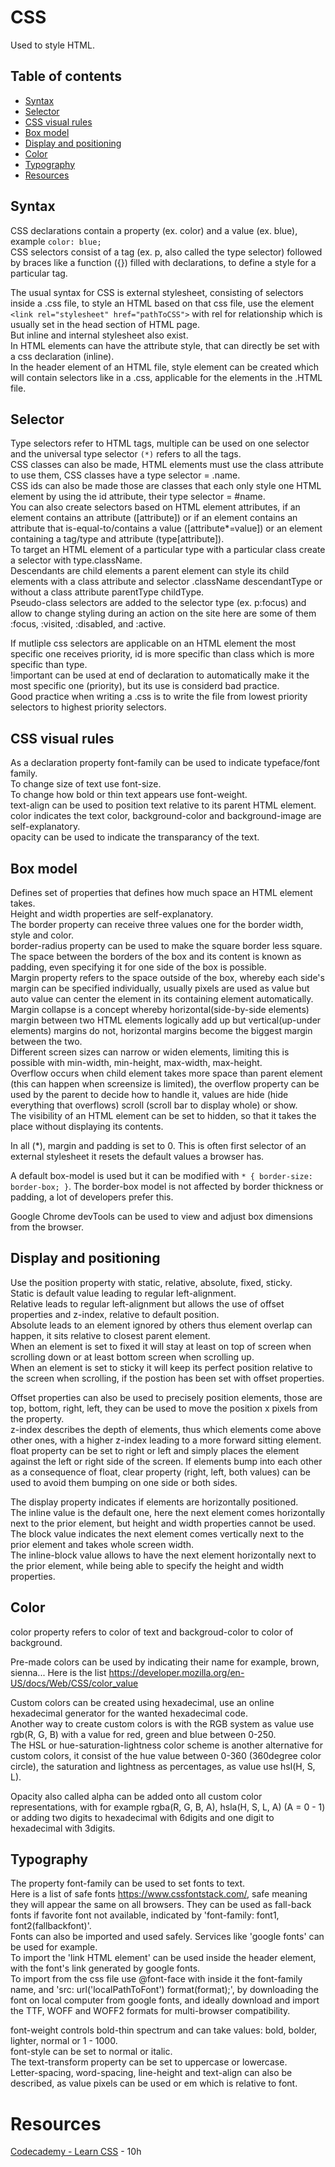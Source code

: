 # CSS
Used to style HTML.

## Table of contents
  - [Syntax](#Syntax)
  - [Selector](#Selector)
  - [CSS visual rules](#CSS-visual-rules)
  - [Box model](#Box-model)
  - [Display and positioning](#Display-and-positioning)
  - [Color](#Color)
  - [Typography](#Typography)
- [Resources](#Resources)

## Syntax
CSS declarations contain a property (ex. color) and a value (ex. blue), example `color: blue;`<br>
CSS selectors consist of a tag (ex. p, also called the type selector) followed by braces like a function ({}) filled with declarations, to define a style for a particular tag.

The usual syntax for CSS is external stylesheet, consisting of selectors inside a .css file, to style an HTML based on that css file, use the element `<link rel="stylesheet" href="pathToCSS">` with rel for relationship which is usually set in the head section of HTML page.<br>
But inline and internal stylesheet also exist.<br>
In HTML elements can have the attribute style, that can directly be set with a css declaration (inline).<br>
In the header element of an HTML file, style element can be created which will contain selectors like in a .css, applicable for the elements in the .HTML file.<br>

## Selector
Type selectors refer to HTML tags, multiple can be used on one selector and the universal type selector `(*)` refers to all the tags.<br>
CSS classes can also be made, HTML elements must use the class attribute to use them, CSS classes have a type selector = .name.<br>
CSS ids can also be made those are classes that each only style one HTML element by using the id attribute, their type selector = #name.<br>
You can also create selectors based on HTML element attributes, if an element contains an attribute ([attribute]) or if an element contains an attribute that is-equal-to/contains a value ([attribute*=value]) or an element containing a tag/type and attribute (type[attribute]).<br>
To target an HTML element of a particular type with a particular class create a selector with type.className.<br>
Descendants are child elements a parent element can style its child elements with a class attribute and selector .className descendantType or without a class attribute parentType childType.<br>
Pseudo-class selectors are added to the selector type (ex. p:focus) and allow to change styling during an action on the site here are some of them :focus, :visited, :disabled, and :active.

If mutliple css selectors are applicable on an HTML element the most specific one receives priority, id is more specific than class which is more specific than type. <br>
!important can be used at end of declaration to automatically make it the most specific one (priority), but its use is considerd bad practice.<br>
Good practice when writing a .css is to write the file from lowest priority selectors to highest priority selectors.<br>

## CSS visual rules
As a declaration property font-family can be used to indicate typeface/font family.<br>
To change size of text use font-size.<br>
To change how bold or thin text appears use font-weight.<br>
text-align can be used to position text relative to its parent HTML element.<br>
color indicates the text color, background-color and background-image are self-explanatory.<br>
opacity can be used to indicate the transparancy of the text.<br>

## Box model
Defines set of properties that defines how much space an HTML element takes.<br>
Height and width properties are self-explanatory.<br>
The border property can receive three values one for the border width, style and color.<br>
border-radius property can be used to make the square border less square.<br>
The space between the borders of the box and its content is known as padding, even specifying it for one side of the box is possible.<br>
Margin property refers to the space outside of the box, whereby each side's margin can be specified individually, usually pixels are used as value but auto value can center the element in its containing element automatically.<br>
Margin collapse is a concept whereby horizontal(side-by-side elements) margin between two HTML elements logically add up but vertical(up-under elements) margins do not, horizontal margins become the biggest margin between the two.<br>
Different screen sizes can narrow or widen elements, limiting this is possible with min-width, min-height, max-width, max-height.<br>
Overflow occurs when child element takes more space than parent element (this can happen when screensize is limited), the overflow property can be used by the parent to decide how to handle it, values are hide (hide everything that overflows) scroll (scroll bar to display whole) or show.<br>
The visibility of an HTML element can be set to hidden, so that it takes the place without displaying its contents.

In all (*), margin and padding is set to 0. This is often first selector of an external stylesheet it resets the default values a browser has.

A default box-model is used but it can be modified with `* { border-size: border-box; }`. The border-box model is not affected by border thickness or padding, a lot of developers prefer this.

Google Chrome devTools can be used to view and adjust box dimensions from the browser.

## Display and positioning
Use the position property with static, relative, absolute, fixed, sticky.<br>
Static is default value leading to regular left-alignment.<br>
Relative leads to regular left-alignment but allows the use of offset properties and z-index, relative to default position.<br>
Absolute leads to an element ignored by others thus element overlap can happen, it sits relative to closest parent element.<br>
When an element is set to fixed it will stay at least on top of screen when scrolling down or at least bottom screen when scrolling up.<br>
When an element is set to sticky it will keep its perfect position relative to the screen when scrolling, if the postion has been set with offset properties.

Offset properties can also be used to precisely position elements, those are top, bottom, right, left, they can be used to move the position x pixels from the property.<br>
z-index describes the depth of elements, thus which elements come above other ones, with a higher z-index leading to a more forward sitting element.<br>
float property can be set to right or left and simply places the element against the left or right side of the screen. If elements bump into each other as a consequence of float, clear property (right, left, both values) can be used to avoid them bumping on one side or both sides.

The display property indicates if elements are horizontally positioned.<br>
The inline value is the default one, here the next element comes horizontally next to the prior element, but height and width properties cannot be used.<br>
The block value indicates the next element comes vertically next to the prior element and takes whole screen width.<br>
The inline-block value allows to have the next element horizontally next to the prior element, while being able to specify the height and width properties.

## Color
color property refers to color of text and backgroud-color to color of background.

Pre-made colors can be used by indicating their name for example, brown, sienna... Here is the list https://developer.mozilla.org/en-US/docs/Web/CSS/color_value

Custom colors can be created using hexadecimal, use an online hexadecimal generator for the wanted hexadecimal code.<br>
Another way to create custom colors is with the RGB system as value use rgb(R, G, B) with a value for red, green and blue between 0-250.<br>
The HSL or hue-saturation-lightness color scheme is another alternative for custom colors, it consist of the hue value between 0-360 (360degree color circle), the saturation and lightness as percentages, as value use hsl(H, S, L).

Opacity also called alpha can be added onto all custom color representations, with for example rgba(R, G, B, A), hsla(H, S, L, A) (A = 0 - 1) or adding two digits to hexadecimal with 6digits and one digit to hexadecimal with 3digits.

## Typography
The property font-family can be used to set fonts to text.<br>
Here is a list of safe fonts https://www.cssfontstack.com/, safe meaning they will appear the same on all browsers. They can be used as fall-back fonts if favorite font not available, indicated by 'font-family: font1, font2(fallbackfont)'.<br>
Fonts can also be imported and used safely. Services like 'google fonts' can be used for example.<br>
To import the 'link HTML element' can be used inside the header element, with the font's link generated by google fonts.<br>
To import from the css file use @font-face with inside it the font-family name, and 'src: url('localPathToFont') format(format);', by downloading the font on local computer from google fonts, and ideally download and import the TTF, WOFF and WOFF2 formats for multi-browser compatibility.

font-weight controls bold-thin spectrum and can take values: bold, bolder, lighter, normal or 1 - 1000.<br>
font-style can be set to normal or italic.<br>
The text-transform property can be set to uppercase or lowercase.<br>
Letter-spacing, word-spacing, line-height and text-align can also be described, as value pixels can be used or em which is relative to font.

# Resources
[Codecademy - Learn CSS](https://www.codecademy.com/learn/learn-css) - 10h<br>
